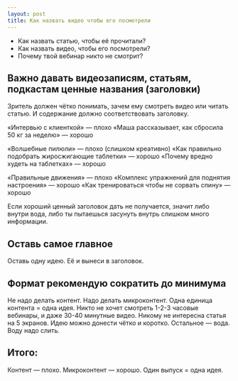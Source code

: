 ```yaml
---
layout: post
title: Как назвать видео чтобы его посмотрели
---
```


- Как назвать статью, чтобы её прочитали?
- Как назвать видео, чтобы его посмотрели?
- Почему твой вебинар никто не смотрит?

## Важно давать видеозаписям, статьям, подкастам ценные названия (заголовки) 
Зритель должен чётко понимать, зачем ему смотреть видео или читать статью. И содержание должно соответствовать заголовку.

«Интервью с клиенткой» — плохо
«Маша рассказывает, как сбросила 50 кг за неделю» — хорошо

«Волшебные пилюли» — плохо (слишком креативно)
«Как правильно подобрать жиросжигающие таблетки» — хорошо
«Почему вредно худеть на таблетках» — хорошо

«Правильные движения» — плохо
«Комплекс упражнений для поднятия настроения» — хорошо
«Как тренироваться чтобы не сорвать спину» — хорошо

Если хороший ценный заголовок дать не получается, значит либо внутри вода, либо ты пытаешься засунуть внутрь слишком много информации.

## Оставь самое главное
Оставь одну идею. Её и вынеси в заголовок.

## Формат рекомендую сократить до минимума 
Не надо делать контент. Надо делать микроконтент. Одна единица контента = одна идея. Никто не хочет смотреть 1-2-3 часовые вебинары, и даже 30-40 минутные видео. Никому не интересна статья на 5 экранов. Идею можно донести чётко и коротко. Остальное — вода. Воду надо слить.

## Итого:
Контент — плохо. Микроконтент — хорошо. Один выпуск = одна идея.
